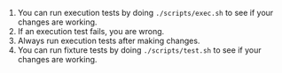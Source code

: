 1. You can run execution tests by doing `./scripts/exec.sh` to see if your changes are working.
2. If an execution test fails, you are wrong.
3. Always run execution tests after making changes.
4. You can run fixture tests by doing `./scripts/test.sh` to see if your changes are working.
